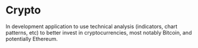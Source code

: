 # Crypto

In development application to use technical analysis (indicators, chart patterns, etc) to better invest in cryptocurrencies, most notably Bitcoin, and potentially Ethereum. 